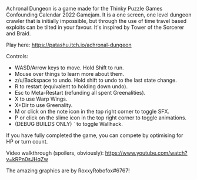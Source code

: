 Achronal Dungeon is a game made for the Thinky Puzzle Games Confounding Calendar 2022 Gamejam. It is a one screen, one level dungeon crawler that is initially impossible, but through the use of time travel based exploits can be tilted in your favour. It's inspired by Tower of the Sorcerer and Braid.

Play here: https://patashu.itch.io/achronal-dungeon

Controls:

* WASD/Arrow keys to move. Hold Shift to run.
* Mouse over things to learn more about them.
* z/u/Backspace to undo. Hold shift to undo to the last state change.
* R to restart (equivalent to holding down undo).
* Esc to Meta-Restart (refunding all spent Greenalities).
* X to use Warp Wings.
* X+Dir to use Greenality.
* M or click on the note icon in the top right corner to toggle SFX.
* P or click on the slime icon in the top right corner to toggle animations.
* (DEBUG BUILDS ONLY) ` to toggle Wallhack.

If you have fully completed the game, you can compete by optimising for HP or turn count.

Video walkthrough (spoilers, obviously): https://www.youtube.com/watch?v=kRPn0sJHqZw

The amazing graphics are by RoxxyRobofox#6767!
